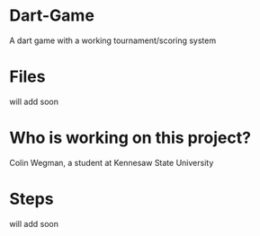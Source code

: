 # Dart-Game
A dart game with a working tournament/scoring system

# Files
will add soon

# Who is working on this project?
Colin Wegman, a student at Kennesaw State University

# Steps
will add soon
